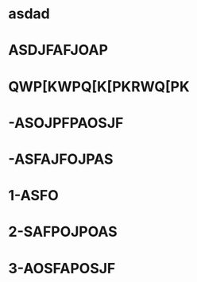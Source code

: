 # asdad
# ASDJFAFJOAP
# QWP[KWPQ[K[PKRWQ[PK
# -ASOJPFPAOSJF
# -ASFAJFOJPAS
 # 1-ASFO
 # 2-SAFPOJPOAS
 # 3-AOSFAPOSJF
